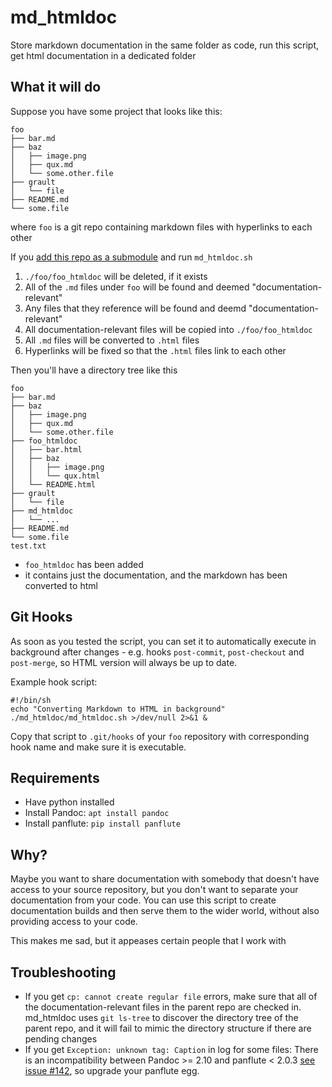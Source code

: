 # md_htmldoc
Store markdown documentation in the same folder as code, run this script, get html documentation in a dedicated folder

## What it will do

Suppose you have some project that looks like this:

    foo
    ├── bar.md
    ├── baz
    │   ├── image.png
    │   ├── qux.md
    │   └── some.other.file
    ├── grault
    │   └── file
    ├── README.md
    └── some.file

where `foo` is a git repo containing markdown files with hyperlinks to each other

If you [add this repo as a submodule](https://git-scm.com/book/en/v2/Git-Tools-Submodules#_starting_submodules) and run `md_htmldoc.sh`

  1. `./foo/foo_htmldoc` will be deleted, if it exists
  2. All of the `.md` files under `foo` will be found and deemed "documentation-relevant"
  3. Any files that they reference will be found and deemd "documentation-relevant"
  4. All documentation-relevant files will be copied into `./foo/foo_htmldoc`
  5. All `.md` files will be converted to `.html` files
  6. Hyperlinks will be fixed so that the `.html` files link to each other

Then you'll have a directory tree like this

    foo
    ├── bar.md
    ├── baz
    │   ├── image.png
    │   ├── qux.md
    │   └── some.other.file
    ├── foo_htmldoc
    │   ├── bar.html
    │   ├── baz
    │   │   ├── image.png
    │   │   └── qux.html
    │   └── README.html
    ├── grault
    │   └── file
    ├── md_htmldoc
    │   └── ...
    ├── README.md
    └── some.file
    test.txt


 - `foo_htmldoc` has been added
  - it contains just the documentation, and the markdown has been converted to html

## Git Hooks

As soon as you tested the script, you can set it to automatically execute in background after changes - e.g. hooks ``post-commit``, ``post-checkout`` and ``post-merge``, so HTML version will always be up to date.

Example hook script:

    #!/bin/sh
    echo "Converting Markdown to HTML in background"
    ./md_htmldoc/md_htmldoc.sh >/dev/null 2>&1 &

Copy that script to ``.git/hooks`` of your ``foo`` repository with corresponding hook name and make sure it is executable.

## Requirements

- Have python installed
- Install Pandoc: `apt install pandoc`
- Install panflute: `pip install panflute`

## Why?

Maybe you want to share documentation with somebody that doesn't have access to your source repository, but you don't want to separate your documentation from your code.  You can use this script to create documentation builds and then serve them to the wider world, without also providing access to your code.

This makes me sad, but it appeases certain people that I work with

## Troubleshooting

- If you get `cp: cannot create regular file` errors, make sure that all of the documentation-relevant files in the parent repo are checked in.  md_htmldoc uses `git ls-tree` to discover the directory tree of the parent repo, and it will fail to mimic the directory structure if there are pending changes
- If you get `Exception: unknown tag: Caption` in log for some files: There is an incompatibility between Pandoc >= 2.10 and panflute < 2.0.3 [see issue #142](https://github.com/sergiocorreia/panflute/issues/142), so upgrade your panflute egg.
